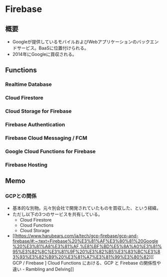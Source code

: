 # Firebase
## 概要
- Googleが提供しているモバイルおよびWebアプリケーションのバックエンドサービス。BaaSに位置付けられる。
- 2014年にGoogleに買収される。
## Functions
### Realtime Database
### Cloud Firestore
### Cloud Storage for Firebase
### Firebase Authentication
### Firebase Cloud Messaging / FCM
### Google Cloud Functions for Firebase
### Firebase Hosting
## Memo
### GCPとの関係
- 基本的な別物。元々別会社で開発されていたものを買収した、という経緯。
- ただし以下の3つのサービスを共有している。
  - Cloud Firestore
  - Cloud Functions
  - Cloud Storage
- [[https://www.harubears.com/ja/tech/gcp-firebase/gcp-and-firebase/#:~:text=Firebase%20%E3%81%AF%E3%80%81%20Google%20%E3%81%A8%E3%81%AF,%E8%BF%BD%E5%8A%A0%E3%81%95%E3%82%8C%E3%81%9F%20%E3%82%B5%E3%83%BC%E3%83%93%E3%82%B9%20%E3%81%A7%E3%81%99%E3%80%82][[ GCP / Firebase ] Cloud Functions における、GCP と Firebase の関係性や違い - Rambling and Delving]]
